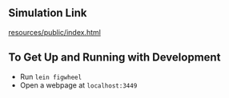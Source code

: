 ## Simulation Link

[resources/public/index.html](./resources/public/index.html)


## To Get Up and Running with Development

- Run `lein figwheel`
- Open a webpage at  `localhost:3449`
